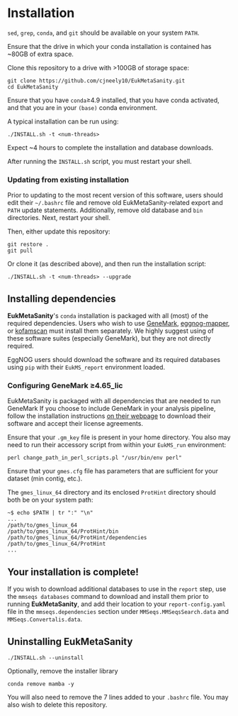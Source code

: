 # Installation

`sed`, `grep`, `conda`, and `git` should be available on your system `PATH`.

Ensure that the drive in which your conda installation is contained has ~80GB of extra space.

Clone this repository to a drive with >100GB of storage space:

```
git clone https://github.com/cjneely10/EukMetaSanity.git
cd EukMetaSanity
```

Ensure that you have `conda`&ge;4.9 installed, that you have conda activated, and that you are in your `(base)` conda environment.


A typical installation can be run using:

```shell
./INSTALL.sh -t <num-threads>
```

Expect ~4 hours to complete the installation and database downloads.

After running the `INSTALL.sh` script, you must restart your shell.

### Updating from existing installation

Prior to updating to the most recent version of this software, users should edit their `~/.bashrc` file and remove old
EukMetaSanity-related export and `PATH` update statements. Additionally, remove old database and `bin` directories.
Next, restart your shell.

Then, either update this repository:

```shell
git restore .
git pull
```

Or clone it (as described above), and then run the installation script:
```shell
./INSTALL.sh -t <num-threads> --upgrade
```

## Installing dependencies

**EukMetaSanity**'s `conda` installation is packaged with all (most) of the required dependencies.
Users who wish to use [GeneMark](http://topaz.gatech.edu/GeneMark/license_download.cgi), 
[eggnog-mapper](https://github.com/eggnogdb/eggnog-mapper), or [kofamscan](https://www.genome.jp/tools/kofamkoala/) 
must install them separately. We highly suggest using of these software suites (especially GeneMark), 
but they are not directly required.

EggNOG users should download the software and its required databases using `pip` with their `EukMS_report` environment loaded.

### Configuring GeneMark &ge;4.65_lic

EukMetaSanity is packaged with all dependencies that are needed to run GeneMark
If you choose to include GeneMark in your analysis pipeline, follow the installation instructions [on their webpage](http://topaz.gatech.edu/GeneMark/license_download.cgi) to download their software and accept their license agreements.

Ensure that your `.gm_key` file is present in your home directory. 
You also may need to run their accessory script from within your `EukMS_run` environment:

```
perl change_path_in_perl_scripts.pl "/usr/bin/env perl"
```

Ensure that your `gmes.cfg` file has parameters that are sufficient for your dataset (min contig, etc.).

The `gmes_linux_64` directory and its enclosed `ProtHint` directory should both be on your system path:

```shell
~$ echo $PATH | tr ":" "\n"
...
/path/to/gmes_linux_64
/path/to/gmes_linux_64/ProtHint/bin
/path/to/gmes_linux_64/ProtHint/dependencies
/path/to/gmes_linux_64/ProtHint
...
```

## **Your installation is complete!**
 
If you wish to download additional databases to use in the `report` step, use the 
`mmseqs databases` command to download and install them prior to running **EukMetaSanity**, and add their location to your 
`report-config.yaml` file in the `mmseqs.dependencies` section under `MMSeqs.MMSeqsSearch.data` and 
`MMSeqs.Convertalis.data`.


## Uninstalling EukMetaSanity

```shell
./INSTALL.sh --uninstall
```

Optionally, remove the installer library

```shell
conda remove mamba -y
```

You will also need to remove the 7 lines added to your `.bashrc` file. You may also wish to delete this repository.
